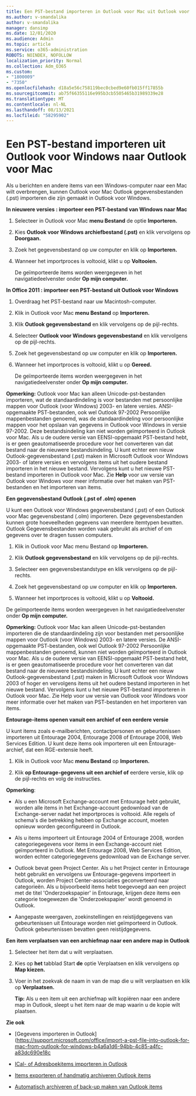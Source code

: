 ```yaml
---
title: Een PST-bestand importeren in Outlook voor Mac uit Outlook voor Windows
ms.author: v-smandalika
author: v-smandalika
manager: dansimp
ms.date: 12/01/2020
ms.audience: Admin
ms.topic: article
ms.service: o365-administration
ROBOTS: NOINDEX, NOFOLLOW
localization_priority: Normal
ms.collection: Adm_O365
ms.custom:
- "1800009"
- "7350"
ms.openlocfilehash: d18a5e56c758119bec0cbed9e60fb015ff17855b
ms.sourcegitcommit: ab75f66355116e995b3cb5505465b31989339e28
ms.translationtype: MT
ms.contentlocale: nl-NL
ms.lasthandoff: 08/13/2021
ms.locfileid: "58295902"
---
```

# <a name="import-a-pst-file-from-outlook-for-windows-to-outlook-for-mac"></a>Een PST-bestand importeren uit Outlook voor Windows naar Outlook voor Mac 

Als u berichten en andere items van een Windows-computer naar een Mac wilt overbrengen, kunnen Outlook voor Mac Outlook gegevensbestanden (.pst) importeren die zijn gemaakt in Outlook voor Windows.

**In nieuwere versies : importeer een PST-bestand van Windows naar Mac**

1. Selecteer in Outlook voor Mac **menu Bestand** de optie **Importeren.**

2. Kies **Outlook voor Windows archiefbestand (.pst)** en klik vervolgens op **Doorgaan.**

3. Zoek het gegevensbestand op uw computer en klik op **Importeren.**

4. Wanneer het importproces is voltooid, klikt u op **Voltooien.**

   De geïmporteerde items worden weergegeven in het navigatiedeelvenster onder **Op mijn computer.**


**In Office 2011 : importeer een PST-bestand uit Outlook voor Windows**

1. Overdraag het PST-bestand naar uw Macintosh-computer.

2. Klik in Outlook voor Mac **menu Bestand** op **Importeren.**

3. Klik **Outlook gegevensbestand** en klik vervolgens op de pijl-rechts.

4. Selecteer **Outlook voor Windows gegevensbestand** en klik vervolgens op de pijl-rechts.

5. Zoek het gegevensbestand op uw computer en klik op **Importeren.**

6. Wanneer het importproces is voltooid, klikt u op **Gereed.**

   De geïmporteerde items worden weergegeven in het navigatiedeelvenster onder **Op mijn computer.**

**Opmerking:** Outlook voor Mac kan alleen Unicode-pst-bestanden importeren, wat de standaardindeling is voor bestanden met persoonlijke mappen voor Outlook (voor Windows) 2003- en latere versies. ANSI-opgemaakte PST-bestanden, ook wel Outlook 97-2002 Persoonlijke mappenbestanden genoemd, was de standaardindeling voor persoonlijke mappen voor het opslaan van gegevens in Outlook voor Windows in versie 97-2002. Deze bestandsindeling kan niet worden geïmporteerd in Outlook voor Mac. Als u de oudere versie van EENSI-opgemaakt PST-bestand hebt, is er geen geautomatiseerde procedure voor het converteren van dat bestand naar de nieuwere bestandsindeling. U kunt echter een nieuw Outlook-gegevensbestand (.pst) maken in Microsoft Outlook voor Windows 2003- of latere versies en vervolgens items uit het oudere bestand importeren in het nieuwe bestand. Vervolgens kunt u het nieuwe PST-bestand importeren in Outlook voor Mac. Zie **Help** voor uw versie van Outlook voor Windows voor meer informatie over het maken van PST-bestanden en het importeren van items.

**Een gegevensbestand Outlook (.pst of .olm) openen**

U kunt een Outlook voor Windows gegevensbestand (.pst) of een Outlook voor Mac gegevensbestand (.olm) importeren. Deze gegevensbestanden kunnen grote hoeveelheden gegevens van meerdere itemtypen bevatten. Outlook Gegevensbestanden worden vaak gebruikt als archief of om gegevens over te dragen tussen computers.

1. Klik in Outlook voor Mac menu Bestand op **Importeren.**

2. Klik **Outlook gegevensbestand** en klik vervolgens op de pijl-rechts.

3. Selecteer een gegevensbestandstype en klik vervolgens op de pijl-rechts.

4. Zoek het gegevensbestand op uw computer en klik op **Importeren.**

5. Wanneer het importproces is voltooid, klikt u op **Voltooid.**

De geïmporteerde items worden weergegeven in het navigatiedeelvenster onder **Op mijn computer.**

**Opmerking:** Outlook voor Mac kan alleen Unicode-pst-bestanden importeren die de standaardindeling zijn voor bestanden met persoonlijke mappen voor Outlook (voor Windows) 2003- en latere versies. De ANSI-opgemaakte PST-bestanden, ook wel Outlook 97-2002 Persoonlijke mappenbestanden genoemd, kunnen niet worden geïmporteerd in Outlook voor Mac. Als u de oudere versie van EENSI-opgemaakt PST-bestand hebt, is er geen geautomatiseerde procedure voor het converteren van dat bestand naar de nieuwere bestandsindeling. U kunt echter een nieuw Outlook-gegevensbestand (.pst) maken in Microsoft Outlook voor Windows 2003 of hoger en vervolgens items uit het oudere bestand importeren in het nieuwe bestand. Vervolgens kunt u het nieuwe PST-bestand importeren in Outlook voor Mac. Zie Help voor uw versie van Outlook voor Windows voor meer informatie over het maken van PST-bestanden en het importeren van items. 

**Entourage-items openen vanuit een archief of een eerdere versie**

U kunt items zoals e-mailberichten, contactpersonen en gebeurtenissen importeren uit Entourage 2004, Entourage 2008 of Entourage 2008, Web Services Edition. U kunt deze items ook importeren uit een Entourage-archief, dat een RGE-extensie heeft.

1. Klik in Outlook voor Mac **menu Bestand** op **Importeren.**

2. Klik **op Entourage-gegevens uit een archief of** eerdere versie, klik op de pijl-rechts en volg de instructies.

**Opmerking**:
- Als u een Microsoft Exchange-account met Entourage hebt gebruikt, worden alle items in het Exchange-account gedownload van de Exchange-server nadat het importproces is voltooid. Alle regels of schema's die betrekking hebben op Exchange account, moeten opnieuw worden geconfigureerd in Outlook.

- Als u items importeert uit Entourage 2004 of Entourage 2008, worden categoriegegevens voor items in een Exchange-account niet geïmporteerd in Outlook. Met Entourage 2008, Web Services Edition, worden echter categoriegegevens gedownload van de Exchange server.

- Outlook bevat geen Project Center. Als u het Project center in Entourage hebt gebruikt en vervolgens uw Entourage-gegevens importeert in Outlook, worden Project Center-associaties geconverteerd naar categorieën. Als u bijvoorbeeld items hebt toegevoegd aan een project met de titel 'Onderzoekspapier' in Entourage, krijgen deze items een categorie toegewezen die 'Onderzoekspapier' wordt genoemd in Outlook.

- Aangepaste weergaven, zoekinstellingen en reistijdgegevens van gebeurtenissen uit Entourage worden niet geïmporteerd in Outlook. Outlook gebeurtenissen bevatten geen reistijdgegevens.

**Een item verplaatsen van een archiefmap naar een andere map in Outlook**

1. Selecteer het item dat u wilt verplaatsen.

2. Kies op **het** tabblad Start **de** optie Verplaatsen en klik vervolgens op **Map kiezen.**

3. Voer in het zoekvak de naam in van de map die u wilt verplaatsen en klik op **Verplaatsen.**

   **Tip:** Als u een item uit een archiefmap wilt kopiëren naar een andere map in Outlook, sleept u het item naar de map waarin u de kopie wilt plaatsen.

**Zie ook**

- [Gegevens importeren in Outlook] (https://support.microsoft.com/office/import-a-pst-file-into-outlook-for-mac-from-outlook-for-windows-b4a6a1d6-94bb-4c85-a4fc-a83dc690e18c

- [ICal- of Adresboekitems importeren in Outlook](https://support.microsoft.com/office/import-ical-or-address-book-items-into-outlook-for-mac-0450a248-6a40-4f84-ba9c-6c545bc11639)


- [Items exporteren of handmatig archiveren Outlook items](https://support.microsoft.com/office/export-items-to-an-archive-file-in-outlook-for-mac-281a62bf-cc42-46b1-9ad5-6bda80ca3106)

- [Automatisch archiveren of back-up maken van Outlook items](https://support.microsoft.com/office/automatically-archive-or-back-up-outlook-for-mac-items-441fcce5-2262-4b64-ac8c-fa949df989f5)
